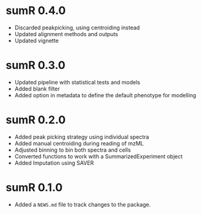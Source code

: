 # sumR 0.4.0
* Discarded peakpicking, using centroiding instead
* Updated alignment methods and outputs
* Updated vignette

# sumR 0.3.0
* Updated pipeline with statistical tests and models
* Added blank filter
* Added option in metadata to define the default phenotype for modelling

# sumR 0.2.0
* Added peak picking strategy using individual spectra
* Added manual centroiding during reading of mzML
* Adjusted binning to bin both spectra and cells
* Converted functions to work with a SummarizedExperiment object
* Added Imputation using SAVER

# sumR 0.1.0

* Added a `NEWS.md` file to track changes to the package.
